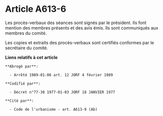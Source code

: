 # Article A613-6

Les procès-verbaux des séances sont signés par le président. Ils font mention des membres présents et des avis émis. Ils sont
communiqués aux membres du comité.

Les copies et extraits des procès-verbaux sont certifiés conformes par le secrétaire du comité.

**Liens relatifs à cet article**

	**Abrogé par**:

	  - Arrêté 1989-01-06 art. 12 JORF 4 février 1989

	**Codifié par**:

	  - Décret n°77-38 1977-01-03 JORF 18 JANVIER 1977

	**Cité par**:

	  - Code de l'urbanisme - art. A613-9 (Ab)
